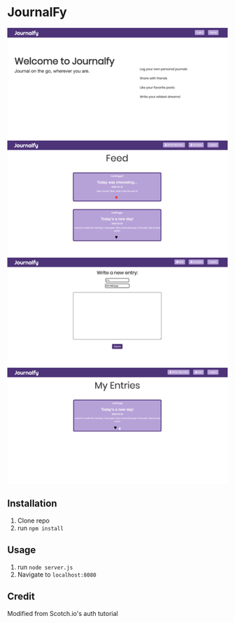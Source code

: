 # JournalFy

![](public/img1.png)
![](public/img2.png)
![](public/img3.png)
![](public/img4.png)


## Installation

1. Clone repo
2. run `npm install`

## Usage

1. run `node server.js`
2. Navigate to `localhost:8080`

## Credit

Modified from Scotch.io's auth tutorial
